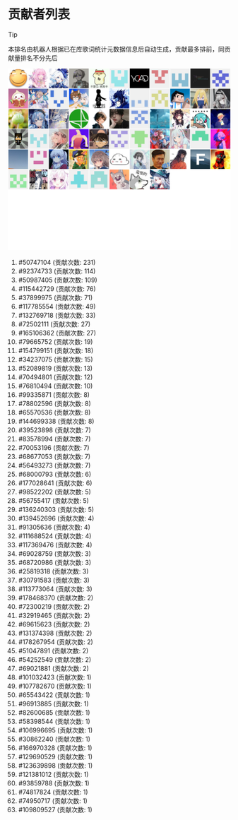 # 贡献者列表

> [!TIP]
> 本排名由机器人根据已在库歌词统计元数据信息后自动生成，贡献最多排前，同贡献量排名不分先后

![贡献者头像画廊](./CONTRIBUTORS.svg)

1. #50747104 (贡献次数: 231)
2. #92374733 (贡献次数: 114)
3. #50987405 (贡献次数: 109)
4. #115442729 (贡献次数: 76)
5. #37899975 (贡献次数: 71)
6. #117785554 (贡献次数: 49)
7. #132769718 (贡献次数: 33)
8. #72502111 (贡献次数: 27)
9. #165106362 (贡献次数: 27)
10. #79665752 (贡献次数: 19)
11. #154799151 (贡献次数: 18)
12. #34237075 (贡献次数: 15)
13. #52089819 (贡献次数: 13)
14. #70494801 (贡献次数: 12)
15. #76810494 (贡献次数: 10)
16. #99335871 (贡献次数: 8)
17. #78802596 (贡献次数: 8)
18. #65570536 (贡献次数: 8)
19. #144699338 (贡献次数: 8)
20. #39523898 (贡献次数: 7)
21. #83578994 (贡献次数: 7)
22. #70053196 (贡献次数: 7)
23. #68677053 (贡献次数: 7)
24. #56493273 (贡献次数: 7)
25. #68000793 (贡献次数: 6)
26. #177028641 (贡献次数: 6)
27. #98522202 (贡献次数: 5)
28. #56755417 (贡献次数: 5)
29. #136240303 (贡献次数: 5)
30. #139452696 (贡献次数: 4)
31. #91305636 (贡献次数: 4)
32. #111688524 (贡献次数: 4)
33. #117369476 (贡献次数: 4)
34. #69028759 (贡献次数: 3)
35. #68720986 (贡献次数: 3)
36. #25819318 (贡献次数: 3)
37. #30791583 (贡献次数: 3)
38. #113773064 (贡献次数: 3)
39. #178468370 (贡献次数: 2)
40. #72300219 (贡献次数: 2)
41. #32919465 (贡献次数: 2)
42. #69615623 (贡献次数: 2)
43. #131374398 (贡献次数: 2)
44. #178267954 (贡献次数: 2)
45. #51047891 (贡献次数: 2)
46. #54252549 (贡献次数: 2)
47. #69021881 (贡献次数: 2)
48. #101032423 (贡献次数: 1)
49. #107782670 (贡献次数: 1)
50. #65543422 (贡献次数: 1)
51. #96913885 (贡献次数: 1)
52. #82600685 (贡献次数: 1)
53. #58398544 (贡献次数: 1)
54. #106996695 (贡献次数: 1)
55. #30862240 (贡献次数: 1)
56. #166970328 (贡献次数: 1)
57. #129690529 (贡献次数: 1)
58. #123639898 (贡献次数: 1)
59. #121381012 (贡献次数: 1)
60. #93859788 (贡献次数: 1)
61. #74817824 (贡献次数: 1)
62. #74950717 (贡献次数: 1)
63. #109809527 (贡献次数: 1)
